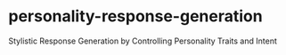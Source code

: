 # personality-response-generation
Stylistic Response Generation by Controlling Personality Traits and Intent

